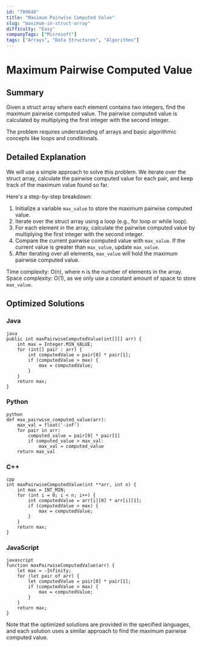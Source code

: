 ```yaml
---
id: "700640"
title: "Maximum Pairwise Computed Value"
slug: "maximum-in-struct-array"
difficulty: "Easy"
companyTags: ["Microsoft"]
tags: ["Arrays", "Data Structures", "Algorithms"]
---
```


**Maximum Pairwise Computed Value**
===============

## Summary
Given a struct array where each element contains two integers, find the maximum pairwise computed value. The pairwise computed value is calculated by multiplying the first integer with the second integer.

The problem requires understanding of arrays and basic algorithmic concepts like loops and conditionals.

## Detailed Explanation
We will use a simple approach to solve this problem. We iterate over the struct array, calculate the pairwise computed value for each pair, and keep track of the maximum value found so far.

Here's a step-by-step breakdown:

1. Initialize a variable `max_value` to store the maximum pairwise computed value.
2. Iterate over the struct array using a loop (e.g., for loop or while loop).
3. For each element in the array, calculate the pairwise computed value by multiplying the first integer with the second integer.
4. Compare the current pairwise computed value with `max_value`. If the current value is greater than `max_value`, update `max_value`.
5. After iterating over all elements, `max_value` will hold the maximum pairwise computed value.

Time complexity: O(n), where n is the number of elements in the array.
Space complexity: O(1), as we only use a constant amount of space to store `max_value`.

## Optimized Solutions

### Java
```
java
public int maxPairwiseComputedValue(int[][] arr) {
    int max = Integer.MIN_VALUE;
    for (int[] pair : arr) {
        int computedValue = pair[0] * pair[1];
        if (computedValue > max) {
            max = computedValue;
        }
    }
    return max;
}
```

### Python
```
python
def max_pairwise_computed_value(arr):
    max_val = float('-inf')
    for pair in arr:
        computed_value = pair[0] * pair[1]
        if computed_value > max_val:
            max_val = computed_value
    return max_val
```

### C++
```
cpp
int maxPairwiseComputedValue(int **arr, int n) {
    int max = INT_MIN;
    for (int i = 0; i < n; i++) {
        int computedValue = arr[i][0] * arr[i][1];
        if (computedValue > max) {
            max = computedValue;
        }
    }
    return max;
}
```

### JavaScript
```
javascript
function maxPairwiseComputedValue(arr) {
    let max = -Infinity;
    for (let pair of arr) {
        let computedValue = pair[0] * pair[1];
        if (computedValue > max) {
            max = computedValue;
        }
    }
    return max;
}
```

Note that the optimized solutions are provided in the specified languages, and each solution uses a similar approach to find the maximum pairwise computed value.
